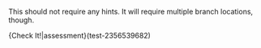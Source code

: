 This should not require any hints. It will require multiple branch locations, though.

{Check It!|assessment}(test-2356539682)